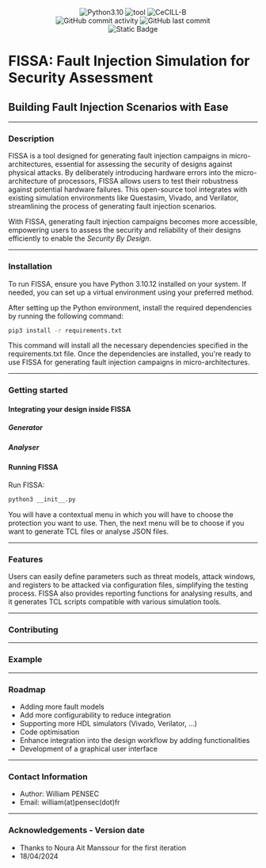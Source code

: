 <p align="center">
    <img src="https://img.shields.io/badge/language-Python3-%23f34b7d.svg?style=for-the-badge&logo=python" alt="Python3.10">
    <img src="https://img.shields.io/badge/tool-Fault_Injection_Attacks-red?style=for-the-badge&logo=framework" alt="tool">
    <img src="https://img.shields.io/badge/License-CeCILL--B-0078d7.svg?style=for-the-badge" alt="CeCILL-B">
    <br/>
    <img alt="GitHub commit activity" src="https://img.shields.io/github/commit-activity/t/WilliamPsc/FISSA?style=for-the-badge&logo=Github">
    <img alt="GitHub last commit" src="https://img.shields.io/github/last-commit/WilliamPsc/FISSA?display_timestamp=author&style=for-the-badge&logo=Github">
    <br/>
    <img alt="Static Badge" src="https://img.shields.io/badge/version-V1.0-blue?style=for-the-badge&logo=Github">
</p>

# FISSA: Fault Injection Simulation for Security Assessment
## Building Fault Injection Scenarios with Ease
---
### Description
FISSA is a tool designed for generating fault injection campaigns in micro-architectures, essential for assessing the security of designs against physical attacks. By deliberately introducing hardware errors into the micro-architecture of processors, FISSA allows users to test their robustness against potential hardware failures.
This open-source tool integrates with existing simulation environments like Questasim, Vivado, and Verilator, streamlining the process of generating fault injection scenarios.

With FISSA, generating fault injection campaigns becomes more accessible, empowering users to assess the security and reliability of their designs efficiently to enable the *Security By Design*.

---
### Installation
To run FISSA, ensure you have Python 3.10.12 installed on your system. If needed, you can set up a virtual environment using your preferred method.

After setting up the Python environment, install the required dependencies by running the following command:

```bash
pip3 install -r requirements.txt    
```
This command will install all the necessary dependencies specified in the requirements.txt file.
Once the dependencies are installed, you're ready to use FISSA for generating fault injection campaigns in micro-architectures.

---
### Getting started
#### Integrating your design inside FISSA

##### Generator

##### Analyser

#### Running FISSA
Run FISSA:
```bash
python3 __init__.py
```

You will have a contextual menu in which you will have to choose the protection you want to use. Then, the next menu will be to choose if you want to generate TCL files or analyse JSON files.

---
### Features
Users can easily define parameters such as threat models, attack windows, and registers to be attacked via configuration files, simplifying the testing process. FISSA also provides reporting functions for analysing results, and it generates TCL scripts compatible with various simulation tools.

---
### Contributing

---
### Example

---
### Roadmap

- Adding more fault models
- Add more configurability to reduce integration
- Supporting more HDL simulators (Vivado, Verilator, ...)
- Code optimisation
- Enhance integration into the design workflow by adding functionalities
- Development of a graphical user interface

---
### Contact Information
- Author: William PENSEC 
- Email: william(at)pensec(dot)fr

---
### Acknowledgements - Version date
- Thanks to Noura Ait Manssour for the first iteration
- 18/04/2024

<!-- ---
### Citation
(article IOLTS) -->
